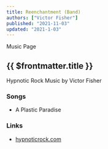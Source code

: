 ```yaml
---
title: Reenchantment (Band)
authors: ["Victor Fisher"]
published: "2021-11-03"
updated: "2021-1-03"
---
```


<g-link to="/music">Music Page</g-link>

## {{ $frontmatter.title }}

Hypnotic Rock Music by Victor Fisher

### Songs
* <g-link to="/song/a-plastic-paradise">A Plastic Paradise</g-link>

### Links
* <a href="http://hypnoticrock.com">hypnoticrock.com</a>
